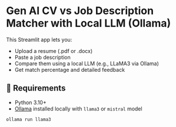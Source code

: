 # Gen AI CV vs Job Description Matcher with Local LLM (Ollama)

This Streamlit app lets you:
- Upload a resume (.pdf or .docx)
- Paste a job description
- Compare them using a local LLM (e.g., LLaMA3 via Ollama)
- Get match percentage and detailed feedback

## 🔧 Requirements

- Python 3.10+
- [Ollama](https://ollama.com/) installed locally with `llama3` or `mistral` model

```bash
ollama run llama3
